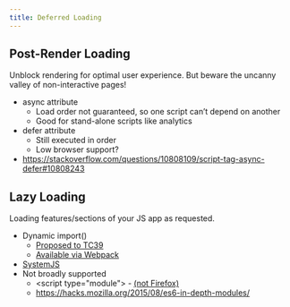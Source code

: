 ```yaml
---
title: Deferred Loading
---
```


## Post-Render Loading

Unblock rendering for optimal user experience. But beware the uncanny valley of non-interactive pages!

* async attribute
    * Load order not guaranteed, so one script can’t depend on another
    * Good for stand-alone scripts like analytics
* defer attribute
	* Still executed in order
	* Low browser support?
* <https://stackoverflow.com/questions/10808109/script-tag-async-defer#10808243>

## Lazy Loading

Loading features/sections of your JS app as requested.

* Dynamic import()
  * [Proposed to TC39](https://github.com/tc39/proposal-dynamic-import)
  * [Available via Webpack](https://webpack.js.org/guides/code-splitting/)
* [SystemJS](https://github.com/systemjs/systemjs/blob/master/README.md)
* Not broadly supported
  * &lt;script type="module"&gt; - [(not Firefox)](http://caniuse.com/#feat=es6-module)
  * <https://hacks.mozilla.org/2015/08/es6-in-depth-modules/>
